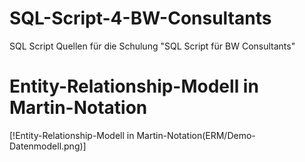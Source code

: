 # SQL-Script-4-BW-Consultants
SQL Script Quellen für die Schulung "SQL Script für BW Consultants"

# Entity-Relationship-Modell in Martin-Notation
[!Entity-Relationship-Modell in Martin-Notation(ERM/Demo-Datenmodell.png)]
